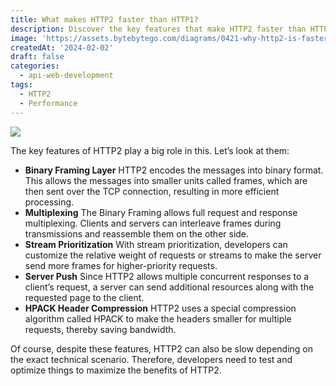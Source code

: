 ```yaml
---
title: What makes HTTP2 faster than HTTP1?
description: Discover the key features that make HTTP2 faster than HTTP1.
image: 'https://assets.bytebytego.com/diagrams/0421-why-http2-is-faster-than-http1.png'
createdAt: '2024-02-02'
draft: false
categories:
  - api-web-development
tags:
  - HTTP2
  - Performance
---
```


![](https://assets.bytebytego.com/diagrams/0421-why-http2-is-faster-than-http1.png)

The key features of HTTP2 play a big role in this. Let’s look at them:

*   **Binary Framing Layer**
    HTTP2 encodes the messages into binary format.
    This allows the messages into smaller units called frames, which are then sent over the TCP connection, resulting in more efficient processing.
*   **Multiplexing**
    The Binary Framing allows full request and response multiplexing.
    Clients and servers can interleave frames during transmissions and reassemble them on the other side.
*   **Stream Prioritization**
    With stream prioritization, developers can customize the relative weight of requests or streams to make the server send more frames for higher-priority requests.
*   **Server Push**
    Since HTTP2 allows multiple concurrent responses to a client’s request, a server can send additional resources along with the requested page to the client.
*   **HPACK Header Compression**
    HTTP2 uses a special compression algorithm called HPACK to make the headers smaller for multiple requests, thereby saving bandwidth.

Of course, despite these features, HTTP2 can also be slow depending on the exact technical scenario. Therefore, developers need to test and optimize things to maximize the benefits of HTTP2.
